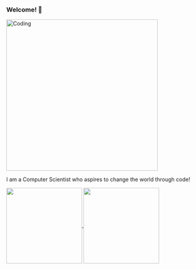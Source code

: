 ### Welcome! 👋


<img align="center" alt="Coding" width="400" src="https://www.gifcen.com/wp-content/uploads/2022/11/aesthetic-gif-11.gif">

I am a Computer Scientist who aspires to change the world through code!

<a href="https://github.com/anuraghazra/github-readme-stats">
  <img height=200 align="center" src="https://github-readme-stats.vercel.app/api?username=creasiion&show_icons=true&theme=tokyonight" />
</a>
<a href="https://github.com/anuraghazra/convoychat">
  <img height=200 align="center" src="https://github-readme-stats.vercel.app/api/top-langs?username=creasiion&layout=compact&langs_count=8&card_width=320&theme=tokyonight" />
</a>
